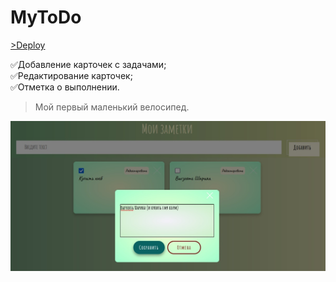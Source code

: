 # MyToDo
<a href="https://tender-hawking-a23875.netlify.app">>Deploy</a>

:white_check_mark:Добавление карточек с задачами;<br>
:white_check_mark:Редактирование карточек;<br>
:white_check_mark:Отметка о выполнении.

>Мой первый маленький велосипед.


<img src="https://github.com/kalinichew/MyToDo/blob/master/pictodo.jpg" alt="imgTodo">
